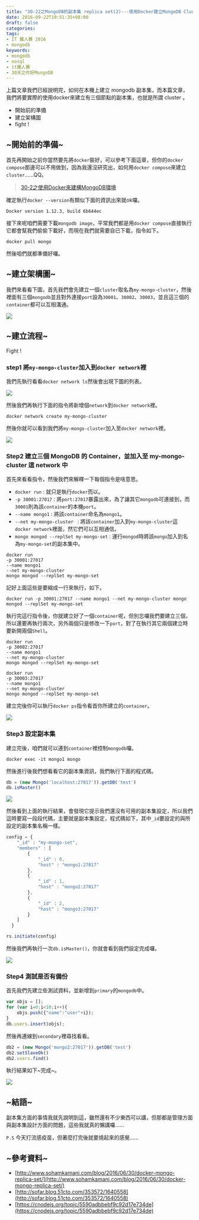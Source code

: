 ```yaml
---
title: "30-22之MongoDB的副本集 replica set(2)---使用Docker建立MongoDB Cluster"
date: 2016-09-22T19:51:35+08:00
draft: false
categories:
tags:
- IT 鐵人賽 2016
- mongodb
keywords:
- mongodb
- nosql
- it鐵人賽
- 30天之你好MongoDB  
---
```



上篇文章我們已經說明完，如何在本機上建立 mongodb 副本集，而本篇文章，我們將要實際的使用docker來建立有三個節點的副本集，也就是所謂 cluster 。

* 開始前的準備
* 建立架構圖
* fight ! 

## ~開始前的準備~
首先再開始之前你當然要先將`docker`裝好，可以參考下面這章，但你的`docker compose`那邊可以不用做到，因為我還沒研究出，如何用`docker compose`來建立`cluster`……QQ。

> [30-2之使用Docker來建構MongoDB環境](http://ithelp.ithome.com.tw/articles/10184657)

確定執行`docker --version`有類似下面的資訊出來就ok囉。

```
Docker version 1.12.3, build 6b644ec
```
接下來呢咱們需要下載`mongodb image`，平常我們都是用`docker compose`直接執行它都會幫我們偷偷下載好，而現在我們就需要自已下載，指令如下。

```
docker pull mongo
```

然後咱們就都準備好囉。

## ~建立架構圖~
我們來看看下圖，首先我們會先建立一個`cluster`取名為`my-mongo-cluster`，然後裡面有三個`mongodb`並且對外連接`port`設為`30001`、`30002`、`30003`，並且這三個的`container`都可以互相溝通。

![](http://yixiang8780.com/outImg/20161222-4.png)

## ~建立流程~
Fight !

### step1 將`my-mongo-cluster`加入到`docker network`裡

我們先執行看看`docker network ls`然後會出現下圖的列表。

![](http://yixiang8780.com/outImg/20161222-1.png)

然後我們再執行下面的指令將新增個`network`到`docker network`裡。

```
docker network create my-mongo-cluster
```

然後你就可以看到我們將`my-mongo-cluster`加入至`docker network`裡。

![](http://yixiang8780.com/outImg/20161222-2.png)

### Step2 建立三個 MongoDB 的 Container，並加入至 my-mongo-cluster 這 network 中

首先來看看指令，然後我們來解釋一下每個指令是啥意思。

* `docker run` : 就只是執行`docker`而以。
* `-p 30001:27017` : 將`port:27017`暴露出來，為了讓其它`mongodb`可連接到，而`30001`則為該`container`的本機`port`。
* `--name mongo1` : 將該`container`命名為`mongo1`。
* `--net my-mongo-cluster ` : 將該`container`加入到`my-mongo-cluster`這`docker network`裡面，然它們可以互相通信。
* `mongo mongod --replSet my-mongo-set` : 運行`mongod`時將該`mongo`加入到名為`my-mongo-set`的副本集中。

```
docker run 
-p 30001:27017 
--name mongo1 
--net my-mongo-cluster 
mongo mongod --replSet my-mongo-set
```

記好上面這些是要縮成一行來執行，如下。

```
docker run -p 30001:27017 --name mongo1 --net my-mongo-cluster mongo mongod --replSet my-mongo-set
```

執行完這行指令後，你就建立好了一個`container`呢，但別忘囉我們要建立三個，所以還要再執行兩次，另外兩個只是修改一下`port`，對了在執行其它兩個建立時要新開兩個`Shell`。

```
docker run 
-p 30002:27017 
--name mongo1 
--net my-mongo-cluster 
mongo mongod --replSet my-mongo-set
```

```
docker run 
-p 30003:27017 
--name mongo1 
--net my-mongo-cluster 
mongo mongod --replSet my-mongo-set
```

建立完後你可以執行`docker ps`指令看首你所建立的`container`。

![](http://yixiang8780.com/outImg/20161222-3.png)

### Step3 設定副本集
建立完後，咱們就可以連到`container`裡控制`mongodb`囉。

```
docker exec -it mongo1 mongo
```

然後進行後我們想看看它的副本集資訊，我們執行下面的程式碼。

```js
db = (new Mongo('localhost:27017')).getDB('test')
db.isMaster()
```

![](http://yixiang8780.com/outImg/20161222-5.png)

然後看到上面的執行結果，會發現它提示我們還沒有可用的副本集設定，所以我們這時要寫一段段代碼，主要就是副本集設定，程式碼如下，其中`_id`要設定的與所設定的副本集名稱一樣。

```js
config = {
  	"_id" : "my-mongo-set",
  	"members" : [
  		{
  			"_id" : 0,
  			"host" : "mongo1:27017"
  		},
  		{
  			"_id" : 1,
  			"host" : "mongo2:27017"
  		},
  		{
  			"_id" : 2,
  			"host" : "mongo3:27017"
  		}
  	]
  }

rs.initiate(config)
```

然後我們再執行一次`db.isMaster()`，你就會看到我們設定完成囉。


![](http://yixiang8780.com/outImg/20161222-6.png)

### Step4 測試是否有備份

首先我們先建立些測試資料，並新增到`primary`的`mongodb`中。

```js
var objs = [];
for (var i=0;i<10;i++){
	objs.push({"name":"user"+i});
}
db.users.insert(objs);
```

然後再連線到`secondary`裡尋找看看。

```js
db2 = (new Mongo('mongo2:27017')).getDB('test')
db2.setSlaveOk()
db2.users.find()
```

執行結果如下~完成~。

![](http://yixiang8780.com/outImg/20161222-7.png)

## ~結語~
副本集方面的事情我就先說明到這，雖然還有不少東西可以講，但那都是管理方面與副本集設計方面的問題，這些我就真的懶講囉……

`P.S` 今天打流感疫苗，但著麼打完後就要燒起來的感覺……

## ~參考資料~
* [http://www.sohamkamani.com/blog/2016/06/30/docker-mongo-replica-set/](http://www.sohamkamani.com/blog/2016/06/30/docker-mongo-replica-set/)
* [http://sofar.blog.51cto.com/353572/1640558](http://sofar.blog.51cto.com/353572/1640558)
* [https://cnodejs.org/topic/5590adbbebf9c92d17e734de](https://cnodejs.org/topic/5590adbbebf9c92d17e734de)


